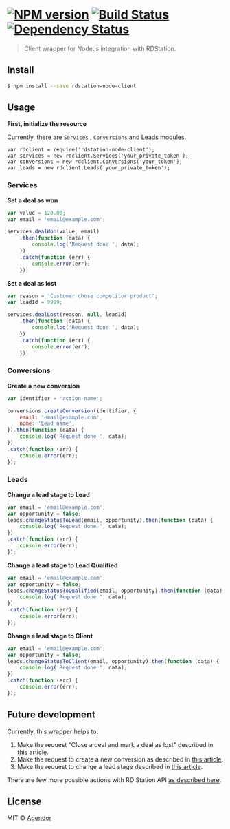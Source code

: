 #  [![NPM version][npm-image]][npm-url] [![Build Status][travis-image]][travis-url] [![Dependency Status][daviddm-url]][daviddm-image]

> Client wrapper for Node.js integration with RDStation.


## Install

```sh
$ npm install --save rdstation-node-client
```


## Usage

**First, initialize the resource**

Currently, there are `Services` , `Conversions` and  Leads modules.

```
var rdclient = require('rdstation-node-client');
var services = new rdclient.Services('your_private_token');
var conversions = new rdclient.Conversions('your_token');
var leads = new rdclient.Leads('your_private_token');
```

### Services

**Set a deal as won**

```js
var value = 120.00;
var email = 'email@example.com';

services.dealWon(value, email)
    .then(function (data) {
        console.log('Request done ', data);
    })
    .catch(function (err) {
        console.error(err);
    });
```

**Set a deal as lost**

```js
var reason = 'Customer chose competitor product';
var leadId = 9999;

services.dealLost(reason, null, leadId)
    .then(function (data) {
        console.log('Request done ', data);
    })
    .catch(function (err) {
        console.error(err);
    });
```

### Conversions

**Create a new conversion**

```js
var identifier = 'action-name';

conversions.createConversion(identifier, {
    email: 'email@example.com',
    nome: 'Lead name',
}).then(function (data) {
    console.log('Request done ', data);
})
.catch(function (err) {
    console.error(err);
});
```

### Leads

**Change a lead stage to Lead**

```js
var email = 'email@example.com';
var opportunity = false; 
leads.changeStatusToLead(email, opportunity).then(function (data) {
    console.log('Request done ', data);
})
.catch(function (err) {
    console.error(err);
});	
```
**Change a lead stage to Lead Qualified**

```js
var email = 'email@example.com';
var opportunity = false; 
leads.changeStatusToQualified(email, opportunity).then(function (data) {
    console.log('Request done ', data);
})
.catch(function (err) {
    console.error(err);
});	
```

**Change a lead stage to Client**

```js
var email = 'email@example.com';
var opportunity = false; 
leads.changeStatusToClient(email, opportunity).then(function (data) {
    console.log('Request done ', data);
})
.catch(function (err) {
    console.error(err);
});	
```

## Future development

Currently, this wrapper helps to:

1. Make the request "Close a deal and mark a deal as lost" described in [this article][rd-api-help-deal].
2. Make the request to create a new conversion as described in [this article][rd-api-help-conversion].
3. Make the request to change  a lead stage described in [this article][rd-api-help-change].

There are few more possible actions with RD Station API [as described here][rd-api-help-all].

## License

MIT © [Agendor](https://www.agendor.com.br/)


[npm-url]: https://npmjs.org/package/rdstation-node-client
[npm-image]: https://badge.fury.io/js/rdstation-node-client.svg
[travis-url]: https://travis-ci.org/agendor/rdstation-node-client
[travis-image]: https://travis-ci.org/agendor/rdstation-node-client.svg?branch=master
[daviddm-url]: https://david-dm.org/agendor/rdstation-node-client.svg?theme=shields.io
[daviddm-image]: https://david-dm.org/agendor/rdstation-node-client
[rd-api-help-deal]: http://ajuda.rdstation.com.br/hc/pt-br/articles/202640385-Marcar-venda-e-lost-via-formul%C3%A1rio-pr%C3%B3prio-ou-sistema-API-
[rd-api-help-all]: http://ajuda.rdstation.com.br/hc/pt-br/categories/200086659-Integra%C3%A7%C3%B5es 
[rd-api-help-conversion]: http://ajuda.rdstation.com.br/hc/pt-br/articles/200310589
[rd-api-help-change]: http://ajuda.rdstation.com.br/hc/pt-br/articles/200310699--Alterar-est%C3%A1gio-do-Lead-no-funil-do-RD-Station-API-
